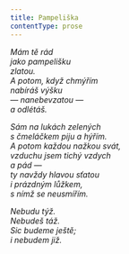 ```yaml
---
title: Pampeliška
contentType: prose
---
```


<section>

_Mám tě rád  
jako pampelišku  
zlatou.  
A potom, když chmýřím  
nabíráš výšku  
— nanebevzatou —  
a odlétáš._

</section>

<section>

_Sám na lukách zelených  
s čmeláčkem piju a hýřím.  
A potom každou nažkou svát,  
vzduchu jsem tichý vzdych  
a pád —  
ty navždy hlavou sťatou  
i prázdným lůžkem,  
s nímž se neusmířím._

</section>

<section>

_Nebudu týž.  
Nebudeš táž.  
Sic budeme ještě;  
i nebudem již._

</section>
